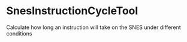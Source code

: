 # SnesInstructionCycleTool
 Calculate how long an instruction will take on the SNES under different conditions
